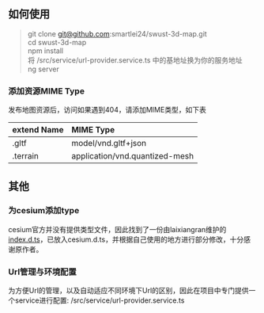 ## 如何使用  
> git clone git@github.com:smartlei24/swust-3d-map.git   
> cd swust-3d-map  
> npm install  
> 将 /src/service/url-provider.service.ts 中的基地址换为你的服务地址  
> ng server

### 添加资源MIME Type
发布地图资源后，访问如果遇到404，请添加MIME类型，如下表  

| extend Name | MIME Type |
| :----------- | :------------------- |
| .gltf       | model/vnd.gltf+json |
| .terrain    | application/vnd.quantized-mesh |

## 其他
### 为cesium添加type  
  cesium官方并没有提供类型文件，因此找到了一份由laixiangran维护的[index.d.ts](https://github.com/laixiangran/cesium-typings)，已放入cesium.d.ts，并根据自己使用的地方进行部分修改，十分感谢原作者。

### Url管理与环境配置
  为方便Url的管理，以及自动适应不同环境下Url的区别，因此在项目中专门提供一个service进行配置: /src/service/url-provider.service.ts  
